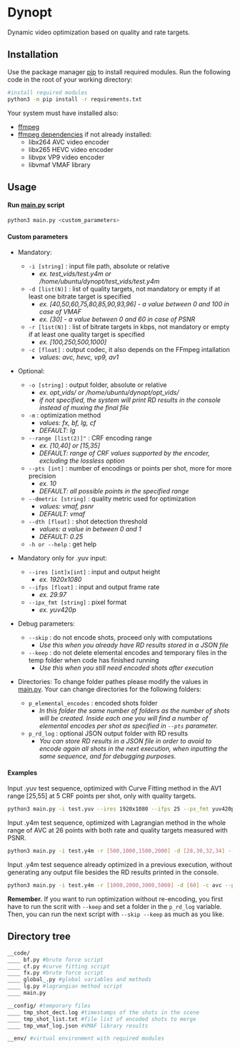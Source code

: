 # Dynopt

Dynamic video optimization based on quality and rate targets.

## Installation

Use the package manager [pip](https://pip.pypa.io/en/stable/) to install required modules.
Run the following code in the root of your working directory:

```bash
#install required modules
python3 -m pip install -r requirements.txt
```
Your system must have installed also:
* [ffmpeg](https://ffmpeg.org/download.html)
* [ffmpeg dependencies](https://ffmpeg.org/download.html) if not already installed:
    - libx264 AVC video encoder
    - libx265 HEVC video encoder
    - libvpx VP9 video encoder
    - libvmaf VMAF library


## Usage


#### Run [main.py](code/main.py) script

```bash
python3 main.py <custom_parameters>
```


#### Custom parameters

* Mandatory:
    * `-i [string]` : input file path, absolute or relative
        - *ex. test_vids/test.y4m or /home/ubuntu/dynopt/test_vids/test.y4m*
    * `-d [list(N)]` : list of quality targets, not mandatory or empty if at least one bitrate target is specified
        - *ex. [40,50,60,75,80,85,90,93,96] - a value between 0 and 100 in case of VMAF*
        - *ex. [30] - a value between 0 and 60 in case of PSNR*
    * `-r [list(N)]` : list of bitrate targets in kbps, not mandatory or empty if at least one quality target is specified
        - *ex. [100,250,500,1000]*
    * `-c [float]` : output codec, it also depends on the FFmpeg intallation
        - *values: avc, hevc, vp9, av1*

* Optional:
    * `-o [string]` : output folder, absolute or relative
        - *ex. opt_vids/ or /home/ubuntu/dynopt/opt_vids/*
        - *if not specified, the system will print RD results in the console instead of muxing the final file*
    * `-m` : optimization method
        - *values: fx, bf, lg, cf*
        - *DEFAULT: lg*
    * `--range [list(2)]"` : CRF encoding range
        - *ex. [10,40] or [15,35]*
        - *DEFAULT: range of CRF values supported by the encoder, excluding the lossless option*
    * `--pts [int]` : number of encodings or points per shot, more for more precision
        - *ex. 10*
        - *DEFAULT: all possible points in the specified range*
    * `--dmetric [string]` : quality metric used for optimization
        - *values: vmaf, psnr*
        - *DEFAULT: vmaf*
    * `--dth [float]` : shot detection threshold
        - *values: a value in between 0 and 1*
        - *DEFAULT: 0.25*
    * `-h or --help` : get help
        
* Mandatory only for .yuv input:
    * `--ires [int]x[int]` : input and output height
        - *ex. 1920x1080*
    * `--ifps [float]` : input and output frame rate
        - *ex. 29.97*
    * `--ipx_fmt [string]` : pixel format
        - *ex. yuv420p*

* Debug parameters:
    * `--skip` : do not encode shots, proceed only with computations
        - *Use this when you already have RD results stored in a JSON file*
    * `--keep` : do not delete elemental encodes and temporary files in the temp folder when code has finished running
        - *Use this when you still need encoded shots after execution*

* Directories:
    To change folder pathes please modify the values in [main.py](code/main.py). Your can change directories for the following folders:
    * `p_elemental_encodes` : encoded shots folder
        - *In this folder the same number of folders as the number of shots will be created. Inside each one you will find a number of elemental encodes per shot as specified in `--pts` parameter.*
    * `p_rd_log` : optional JSON output folder with RD results
        - *You can store RD results in a JSON file in order to avoid to encode again all shots in the next execution, when inputting the same sequence, and for debugging purposes.*


#### Examples
Input .yuv test sequence, optimized with Curve Fitting method in the AV1 range [25,55] at 5 CRF points per shot, only with quality targets.
```bash
python3 main.py -i test.yuv --ires 1920x1080 --ifps 25 --px_fmt yuv420p -d [40,50,60,70,80,85,90,95] -c av1 --range [25,55] --pts 5 -m cf -o test/optimized/
```

Input .y4m test sequence, optimized with Lagrangian method in the whole range of AVC at 26 points with both rate and quality targets measured with PSNR.
```bash
python3 main.py -i test.y4m -r [500,1000,1500,2000] -d [28,30,32,34] --dmetric psnr -c avc --pts 26 -m lg -o test/optimized/
```

Input .y4m test sequence already optimized in a previous execution, without generating any output file besides the RD results printed in the console.
```bash
python3 main.py -i test.y4m -r [1000,2000,3000,5000] -d [60] -c avc --pts 26 -m lg --skip
```
**Remember.** If you want to run optimization without re-encoding, you first have to run the scrit with `--keep` and set a folder in the `p_rd_log` variable. Then, you can run the next script with `--skip --keep` as much as you like.



## Directory tree
```bash
__code/
____ bf.py #brute force script
____ cf.py #curve fitting script
____ fx.py #brute force script
____ global_.py #global variables and methods
____ lg.py #lagrangian method script
____ main.py

__config/ #temporary files
____ tmp_shot_dect.log #timestamps of the shots in the scene
____ tmp_shot_list.txt #file list of encoded shots to merge
____ tmp_vmaf_log.json #VMAF library results

__env/ #virtual environment with required modules
```
